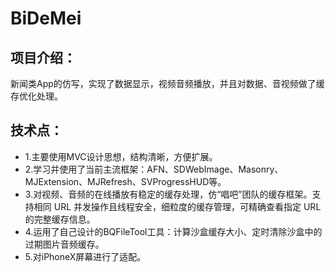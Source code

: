 # BiDeMei
## 项目介绍：
新闻类App的仿写，实现了数据显示，视频音频播放，并且对数据、音视频做了缓存优化处理。

## 技术点：
- 1.主要使用MVC设计思想，结构清晰，方便扩展。
- 2.学习并使用了当前主流框架：AFN、SDWebImage、Masonry、MJExtension、MJRefresh、SVProgressHUD等。
- 3.对视频、音频的在线播放有稳定的缓存处理，仿“唱吧”团队的缓存框架。支持相同 URL 并发操作且线程安全，细粒度的缓存管理，可精确查看指定 URL 的完整缓存信息。
- 4.运用了自己设计的BQFileTool工具：计算沙盒缓存大小、定时清除沙盒中的过期图片音频缓存。
- 5.对iPhoneX屏幕进行了适配。


